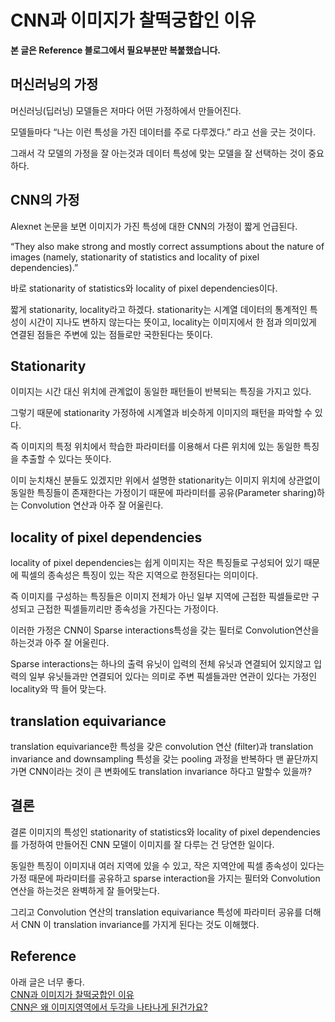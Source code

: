 # CNN과 이미지가 찰떡궁합인 이유
**본 글은 Reference 블로그에서 필요부분만 복붙했습니다.**

## 머신러닝의 가정
머신러닝(딥러닝) 모델들은 저마다 어떤 가정하에서 만들어진다. 

모델들마다 “나는 이런 특성을 가진 데이터를 주로 다루겠다.” 라고 선을 긋는 것이다. 

그래서 각 모델의 가정을 잘 아는것과 데이터 특성에 맞는 모델을 잘 선택하는 것이 중요하다.


## CNN의 가정
Alexnet 논문을 보면 이미지가 가진 특성에 대한 CNN의 가정이 짧게 언급된다.

“They also make strong and mostly correct assumptions about the nature of images (namely, stationarity of statistics and locality of pixel dependencies).”

바로 stationarity of statistics와 locality of pixel dependencies이다. 

짧게 stationarity, locality라고 하겠다. stationarity는 시계열 데이터의 통계적인 특성이 시간이 지나도 변하지 않는다는 뜻이고, locality는 이미지에서 한 점과 의미있게 연결된 점들은 주변에 있는 점들로만 국한된다는 뜻이다.

## Stationarity

이미지는 시간 대신 위치에 관계없이 동일한 패턴들이 반복되는 특징을 가지고 있다. 

그렇기 때문에 stationarity 가정하에 시계열과 비슷하게 이미지의 패턴을 파악할 수 있다.

즉 이미지의 특정 위치에서 학습한 파라미터를 이용해서 다른 위치에 있는 동일한 특징을 추출할 수 있다는 뜻이다.

이미 눈치채신 분들도 있겠지만 위에서 설명한 stationarity는 이미지 위치에 상관없이 동일한 특징들이 존재한다는 가정이기 때문에 파라미터를 공유(Parameter sharing)하는 Convolution 연산과 아주 잘 어울린다.

## locality of pixel dependencies

locality of pixel dependencies는 쉽게 이미지는 작은 특징들로 구성되어 있기 때문에 픽셀의 종속성은 특징이 있는 작은 지역으로 한정된다는 의미이다.

즉 이미지를 구성하는 특징들은 이미지 전체가 아닌 일부 지역에 근접한 픽셀들로만 구성되고 근접한 픽셀들끼리만 종속성을 가진다는 가정이다.

이러한 가정은 CNN이 Sparse interactions특성을 갖는 필터로 Convolution연산을 하는것과 아주 잘 어울린다.

Sparse interactions는 하나의 출력 유닛이 입력의 전체 유닛과 연결되어 있지않고 입력의 일부 유닛들과만 연결되어 있다는 의미로 주변 픽셀들과만 연관이 있다는 가정인 locality와 딱 들어 맞는다.

## translation equivariance

translation equivariance한 특성을 갖은 convolution 연산 (filter)과 translation invariance and downsampling 특성을 갖는 pooling 과정을 반복하다 맨 끝단까지 가면 CNN이라는 것이 큰 변화에도 translation invariance 하다고 말할수 있을까?

## 결론

결론
이미지의 특성인 stationarity of statistics와 locality of pixel dependencies를 가정하여 만들어진 CNN 모델이 이미지를 잘 다루는 건 당연한 일이다.

동일한 특징이 이미지내 여러 지역에 있을 수 있고, 작은 지역안에 픽셀 종속성이 있다는 가정 때문에 파라미터를 공유하고 sparse interaction을 가지는 필터와 Convolution연산을 하는것은 완벽하게 잘 들어맞는다.

그리고 Convolution 연산의 translation equivariance 특성에 파라미터 공유를 더해서 CNN 이 translation invariance를 가지게 된다는 것도 이해했다.

## Reference

아래 글은 너무 좋다.  
[CNN과 이미지가 찰떡궁합인 이유](https://medium.com/@seoilgun/cnn%EC%9D%98-stationarity%EC%99%80-locality-610166700979)  
[CNN은 왜 이미지영역에서 두각을 나타나게 된건가요?](https://89douner.tistory.com/58)
